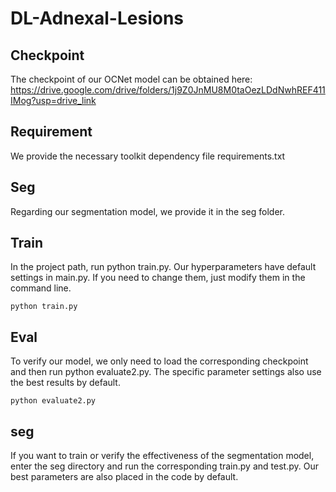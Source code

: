 # DL-Adnexal-Lesions

## Checkpoint
The checkpoint of our OCNet model can be obtained here: https://drive.google.com/drive/folders/1j9Z0JnMU8M0taOezLDdNwhREF411IMog?usp=drive_link

## Requirement
We provide the necessary toolkit dependency file requirements.txt

## Seg
Regarding our segmentation model, we provide it in the seg folder.

## Train
In the project path, run python train.py. Our hyperparameters have default settings in main.py. If you need to change them, just modify them in the command line.
```shell
python train.py
```

## Eval
To verify our model, we only need to load the corresponding checkpoint and then run python evaluate2.py. The specific parameter settings also use the best results by default.
```shell
python evaluate2.py
```

## seg
If you want to train or verify the effectiveness of the segmentation model, enter the seg directory and run the corresponding train.py and test.py. Our best parameters are also placed in the code by default.





